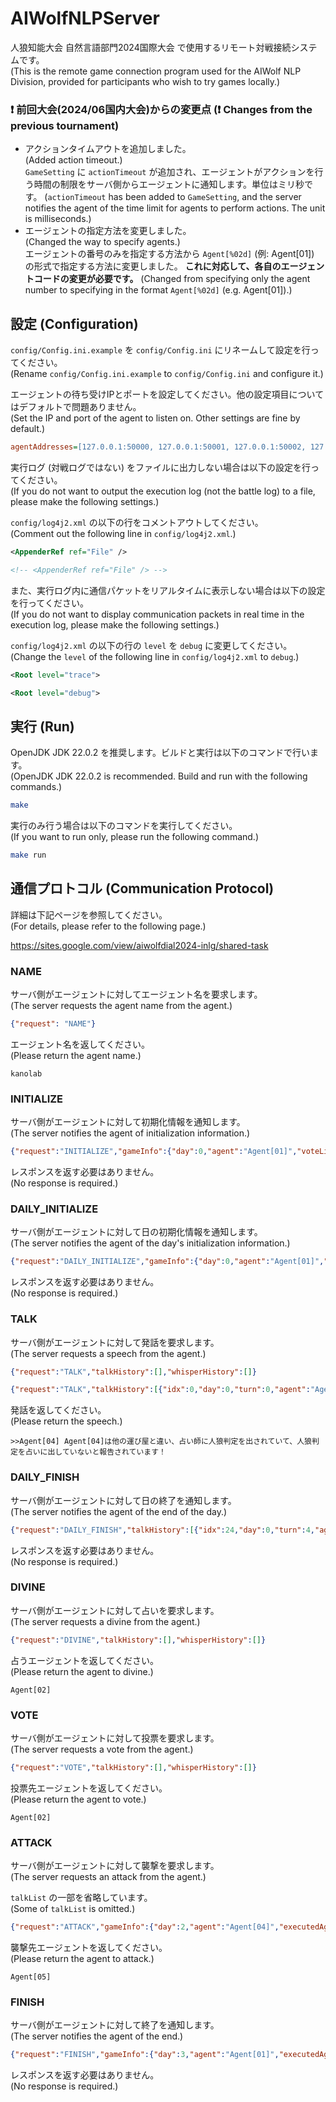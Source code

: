 # AIWolfNLPServer

人狼知能大会 自然言語部門2024国際大会 で使用するリモート対戦接続システムです。  
(This is the remote game connection program used for the AIWolf NLP Division, provided for participants who wish to try games locally.)

### ❗ **前回大会(2024/06国内大会)からの変更点**  (❗ **Changes from the previous tournament**)

- アクションタイムアウトを追加しました。  
  (Added action timeout.)  
  `GameSetting` に `actionTimeout` が追加され、エージェントがアクションを行う時間の制限をサーバ側からエージェントに通知します。単位はミリ秒です。
   (`actionTimeout` has been added to `GameSetting`, and the server notifies the agent of the time limit for agents to perform actions. The unit is milliseconds.)
- エージェントの指定方法を変更しました。  
  (Changed the way to specify agents.)  
  エージェントの番号のみを指定する方法から `Agent[%02d]` (例: Agent[01]) の形式で指定する方法に変更しました。 **これに対応して、各自のエージェントコードの変更が必要です。**
  (Changed from specifying only the agent number to specifying in the format `Agent[%02d]` (e.g. Agent[01]).)

## 設定 (Configuration)

`config/Config.ini.example` を `config/Config.ini` にリネームして設定を行ってください。  
(Rename `config/Config.ini.example` to `config/Config.ini` and configure it.)

エージェントの待ち受けIPとポートを設定してください。他の設定項目についてはデフォルトで問題ありません。  
(Set the IP and port of the agent to listen on. Other settings are fine by default.)

```ini
agentAddresses=[127.0.0.1:50000, 127.0.0.1:50001, 127.0.0.1:50002, 127.0.0.1:50003, 127.0.0.1:50004]
```

実行ログ (対戦ログではない) をファイルに出力しない場合は以下の設定を行ってください。  
(If you do not want to output the execution log (not the battle log) to a file, please make the following settings.)

`config/log4j2.xml` の以下の行をコメントアウトしてください。  
(Comment out the following line in `config/log4j2.xml`.)

```xml
<AppenderRef ref="File" />
```

```xml
<!-- <AppenderRef ref="File" /> -->
```

また、実行ログ内に通信パケットをリアルタイムに表示しない場合は以下の設定を行ってください。  
(If you do not want to display communication packets in real time in the execution log, please make the following settings.)

`config/log4j2.xml` の以下の行の `level` を `debug` に変更してください。  
(Change the `level` of the following line in `config/log4j2.xml` to `debug`.)

```xml
<Root level="trace">
```

```xml
<Root level="debug">
```

## 実行 (Run)

OpenJDK JDK 22.0.2 を推奨します。ビルドと実行は以下のコマンドで行います。  
(OpenJDK JDK 22.0.2 is recommended. Build and run with the following commands.)

```bash
make
```

実行のみ行う場合は以下のコマンドを実行してください。  
(If you want to run only, please run the following command.)

```bash
make run
```

## 通信プロトコル (Communication Protocol)

詳細は下記ページを参照してください。  
(For details, please refer to the following page.)

https://sites.google.com/view/aiwolfdial2024-inlg/shared-task

### NAME

サーバ側がエージェントに対してエージェント名を要求します。  
(The server requests the agent name from the agent.)

```json
{"request": "NAME"}
```

エージェント名を返してください。  
(Please return the agent name.)

```
kanolab
```

### INITIALIZE

サーバ側がエージェントに対して初期化情報を通知します。  
(The server notifies the agent of initialization information.)

```json
{"request":"INITIALIZE","gameInfo":{"day":0,"agent":"Agent[01]","voteList":[],"latestVoteList":[],"attackVoteList":[],"latestAttackVoteList":[],"talkList":[],"whisperList":[],"statusMap":{"Agent[01]":"ALIVE","Agent[02]":"ALIVE","Agent[03]":"ALIVE","Agent[04]":"ALIVE","Agent[05]":"ALIVE"},"roleMap":{"Agent[01]":"VILLAGER"},"remainTalkMap":{"Agent[01]":5,"Agent[02]":5,"Agent[03]":5,"Agent[04]":5,"Agent[05]":5},"remainWhisperMap":{"Agent[04]":5},"existingRoleList":["POSSESSED","SEER","VILLAGER","WEREWOLF"],"lastDeadAgentList":[]},"gameSetting":{"roleNumMap":{"ANY":0,"FREEMASON":0,"FOX":0,"POSSESSED":1,"BODYGUARD":0,"MEDIUM":0,"VILLAGER":2,"WEREWOLF":1,"SEER":1},"maxTalk":5,"maxTalkTurn":20,"maxWhisper":5,"maxWhisperTurn":20,"maxSkip":0,"isEnableNoAttack":false,"isVoteVisible":false,"isTalkOnFirstDay":true,"responseTimeout":6000,"actionTimeout":3000,"maxRevote":0,"maxAttackRevote":0,"isEnableRoleRequest":false,"playerNum":5}}
```

レスポンスを返す必要はありません。  
(No response is required.)

### DAILY_INITIALIZE

サーバ側がエージェントに対して日の初期化情報を通知します。  
(The server notifies the agent of the day's initialization information.)

```json
{"request":"DAILY_INITIALIZE","gameInfo":{"day":0,"agent":"Agent[01]","voteList":[],"latestVoteList":[],"attackVoteList":[],"latestAttackVoteList":[],"talkList":[],"whisperList":[],"statusMap":{"Agent[01]":"ALIVE","Agent[02]":"ALIVE","Agent[03]":"ALIVE","Agent[04]":"ALIVE","Agent[05]":"ALIVE"},"roleMap":{"Agent[01]":"VILLAGER"},"remainTalkMap":{"Agent[01]":5,"Agent[02]":5,"Agent[03]":5,"Agent[04]":5,"Agent[05]":5},"remainWhisperMap":{"Agent[04]":5},"existingRoleList":["POSSESSED","SEER","VILLAGER","WEREWOLF"],"lastDeadAgentList":[]},"gameSetting":{"roleNumMap":{"ANY":0,"FREEMASON":0,"FOX":0,"POSSESSED":1,"BODYGUARD":0,"MEDIUM":0,"VILLAGER":2,"WEREWOLF":1,"SEER":1},"maxTalk":5,"maxTalkTurn":20,"maxWhisper":5,"maxWhisperTurn":20,"maxSkip":0,"isEnableNoAttack":false,"isVoteVisible":false,"isTalkOnFirstDay":true,"responseTimeout":6000,"actionTimeout":3000,"maxRevote":0,"maxAttackRevote":0,"isEnableRoleRequest":false,"playerNum":5}}
```

レスポンスを返す必要はありません。  
(No response is required.)

### TALK

サーバ側がエージェントに対して発話を要求します。  
(The server requests a speech from the agent.)

```json
{"request":"TALK","talkHistory":[],"whisperHistory":[]}
```

```json
{"request":"TALK","talkHistory":[{"idx":0,"day":0,"turn":0,"agent":"Agent[03]","text":">>Agent[04] Agent[04]は他の運び屋と違い、占い師に人狼判定を出されていて、人狼判定を占いに出していないと報告されています！","skip":false,"over":false},{"idx":1,"day":0,"turn":0,"agent":"Agent[01]","text":">>Agent[05] そう。ボクがこの村の占い師なのさ。","skip":false,"over":false}],"whisperHistory":[]}
```

発話を返してください。  
(Please return the speech.)

```
>>Agent[04] Agent[04]は他の運び屋と違い、占い師に人狼判定を出されていて、人狼判定を占いに出していないと報告されています！
```

### DAILY_FINISH

サーバ側がエージェントに対して日の終了を通知します。  
(The server notifies the agent of the end of the day.)

```json
{"request":"DAILY_FINISH","talkHistory":[{"idx":24,"day":0,"turn":4,"agent":"Agent[04]","text":"安心してください！　Agent[05]が人狼か？と聞かれてもYESとはいいません！　イエス、というだけです！データバンクにアクセスしてみた結果占いCOしていないと報告されています！","skip":false,"over":false},{"idx":25,"day":0,"turn":5,"agent":"Agent[05]","text":"Over","skip":false,"over":true},{"idx":26,"day":0,"turn":5,"agent":"Agent[04]","text":"Over","skip":false,"over":true},{"idx":27,"day":0,"turn":5,"agent":"Agent[03]","text":"Over","skip":false,"over":true},{"idx":28,"day":0,"turn":5,"agent":"Agent[01]","text":"Over","skip":false,"over":true},{"idx":29,"day":0,"turn":5,"agent":"Agent[02]","text":"Over","skip":false,"over":true}],"whisperHistory":[]}
```

レスポンスを返す必要はありません。  
(No response is required.)

### DIVINE

サーバ側がエージェントに対して占いを要求します。  
(The server requests a divine from the agent.)

```json
{"request":"DIVINE","talkHistory":[],"whisperHistory":[]}
```

占うエージェントを返してください。  
(Please return the agent to divine.)

```
Agent[02]
```

### VOTE

サーバ側がエージェントに対して投票を要求します。  
(The server requests a vote from the agent.)

```json
{"request":"VOTE","talkHistory":[],"whisperHistory":[]}
```

投票先エージェントを返してください。  
(Please return the agent to vote.)

```
Agent[02]
```

### ATTACK

サーバ側がエージェントに対して襲撃を要求します。  
(The server requests an attack from the agent.)

`talkList` の一部を省略しています。  
(Some of `talkList` is omitted.)

```json
{"request":"ATTACK","gameInfo":{"day":2,"agent":"Agent[04]","executedAgent":"Agent[01]","latestExecutedAgent":"Agent[03]","attackedAgent":"Agent[02]","voteList":[],"latestVoteList":[],"attackVoteList":[{"day":1,"agent":"Agent[04]","target":"Agent[02]"}],"latestAttackVoteList":[],"talkList":[{"idx":17,"day":2,"turn":5,"agent":"Agent[04]","text":"Over","skip":false,"over":true}],"whisperList":[],"statusMap":{"Agent[01]":"DEAD","Agent[02]":"DEAD","Agent[03]":"DEAD","Agent[04]":"ALIVE","Agent[05]":"ALIVE"},"roleMap":{"Agent[04]":"WEREWOLF"},"remainTalkMap":{"Agent[03]":0,"Agent[04]":0,"Agent[05]":5},"remainWhisperMap":{"Agent[04]":5},"existingRoleList":["POSSESSED","SEER","VILLAGER","WEREWOLF"],"lastDeadAgentList":["Agent[02]"]}}
```

襲撃先エージェントを返してください。  
(Please return the agent to attack.)

```
Agent[05]
```

### FINISH

サーバ側がエージェントに対して終了を通知します。  
(The server notifies the agent of the end.)

```json
{"request":"FINISH","gameInfo":{"day":3,"agent":"Agent[01]","executedAgent":"Agent[03]","voteList":[],"latestVoteList":[],"attackVoteList":[],"latestAttackVoteList":[],"talkList":[],"whisperList":[],"statusMap":{"Agent[01]":"DEAD","Agent[02]":"DEAD","Agent[03]":"DEAD","Agent[04]":"ALIVE","Agent[05]":"DEAD"},"roleMap":{"Agent[01]":"VILLAGER","Agent[02]":"POSSESSED","Agent[03]":"VILLAGER","Agent[04]":"WEREWOLF","Agent[05]":"SEER"},"remainTalkMap":{"Agent[04]":5},"remainWhisperMap":{"Agent[04]":5},"existingRoleList":["POSSESSED","SEER","VILLAGER","WEREWOLF"],"lastDeadAgentList":["Agent[05]"]}}
```

レスポンスを返す必要はありません。  
(No response is required.)

